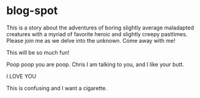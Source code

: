 blog-spot
=========

This is a story about the adventures of boring slightly average maladapted creatures with a myriad of favorite heroic and slightly creepy pasttimes. Please join me as we delve into the unknown. Come away with me!

This will be so much fun!

Poop poop you are poop. Chris I am talking to you, and I like your butt. 

I LOVE YOU

This is confusing and I want a cigarette.
